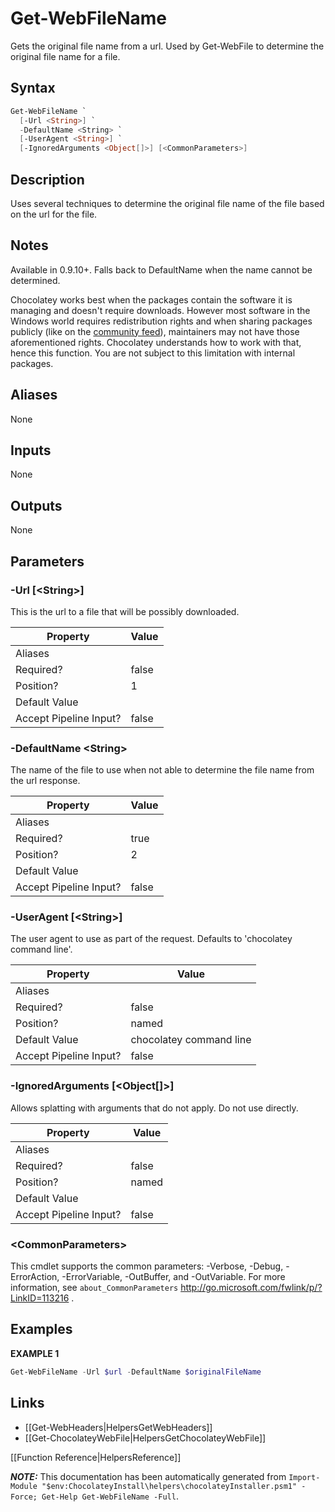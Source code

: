 ﻿# Get-WebFileName

Gets the original file name from a url. Used by Get-WebFile to determine
the original file name for a file.

## Syntax

~~~powershell
Get-WebFileName `
  [-Url <String>] `
  -DefaultName <String> `
  [-UserAgent <String>] `
  [-IgnoredArguments <Object[]>] [<CommonParameters>]
~~~

## Description

Uses several techniques to determine the original file name of the file
based on the url for the file.

## Notes

Available in 0.9.10+.
Falls back to DefaultName when the name cannot be determined.

Chocolatey works best when the packages contain the software it is
managing and doesn't require downloads. However most software in the
Windows world requires redistribution rights and when sharing packages
publicly (like on the [community feed](https://chocolatey.org/packages)), maintainers may not have those
aforementioned rights. Chocolatey understands how to work with that,
hence this function. You are not subject to this limitation with
internal packages.

## Aliases

None

## Inputs

None

## Outputs

None

## Parameters

###  -Url [&lt;String&gt;]
This is the url to a file that will be possibly downloaded.

Property               | Value
---------------------- | -----
Aliases                | 
Required?              | false
Position?              | 1
Default Value          | 
Accept Pipeline Input? | false
 
###  -DefaultName &lt;String&gt;
The name of the file to use when not able to determine the file name
from the url response.

Property               | Value
---------------------- | -----
Aliases                | 
Required?              | true
Position?              | 2
Default Value          | 
Accept Pipeline Input? | false
 
###  -UserAgent [&lt;String&gt;]
The user agent to use as part of the request. Defaults to 'chocolatey
command line'.

Property               | Value
---------------------- | -----------------------
Aliases                | 
Required?              | false
Position?              | named
Default Value          | chocolatey command line
Accept Pipeline Input? | false
 
###  -IgnoredArguments [&lt;Object[]&gt;]
Allows splatting with arguments that do not apply. Do not use directly.

Property               | Value
---------------------- | -----
Aliases                | 
Required?              | false
Position?              | named
Default Value          | 
Accept Pipeline Input? | false
 
### &lt;CommonParameters&gt;

This cmdlet supports the common parameters: -Verbose, -Debug, -ErrorAction, -ErrorVariable, -OutBuffer, and -OutVariable. For more information, see `about_CommonParameters` http://go.microsoft.com/fwlink/p/?LinkID=113216 .


## Examples

 **EXAMPLE 1**

~~~powershell
Get-WebFileName -Url $url -DefaultName $originalFileName

~~~

## Links

 * [[Get-WebHeaders|HelpersGetWebHeaders]]
 * [[Get-ChocolateyWebFile|HelpersGetChocolateyWebFile]]


[[Function Reference|HelpersReference]]

***NOTE:*** This documentation has been automatically generated from `Import-Module "$env:ChocolateyInstall\helpers\chocolateyInstaller.psm1" -Force; Get-Help Get-WebFileName -Full`.
